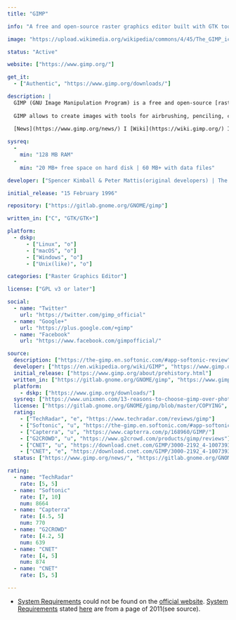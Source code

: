 ```yaml
---
title: "GIMP"

info: "A free and open-source raster graphics editor built with GTK toolkit"

image: "https://upload.wikimedia.org/wikipedia/commons/4/45/The_GIMP_icon_-_gnome.svg"

status: "Active"

website: ["https://www.gimp.org/"]

get_it:
  - ["Authentic", "https://www.gimp.org/downloads/"]

description: |
  GIMP (GNU Image Manipulation Program) is a free and open-source [raster graphics editor](/search#raster_graphics_editor) used for image retouching and editing, free-form drawing, converting between different image formats, and more specialized tasks.
  
  GIMP allows to create images with tools for airbrushing, penciling, cloning, and creating gradients. Power users can create their own brushes and patterns to use later. It also allows users to manipulate images imported into the program, further allowing to crop, add text, resize, and create nested layers. Creations can be animated as well.
  
  [News](https://www.gimp.org/news/) I [Wiki](https://wiki.gimp.org/) I [Documentation](https://www.gimp.org/docs/) I [User FAQ](https://www.gimp.org/docs/userfaq.html) I [Books](https://www.gimp.org/books/) I [Mailing lists](https://www.gimp.org/mail_lists.html) I [IRC](https://www.gimp.org/irc.html)

sysreq:
  -
    min: "128 MB RAM"
  -
    min: "20 MB+ free space on hard disk | 60 MB+ with data files"

developer: ["Spencer Kimball & Peter Mattis(original developers) | The GIMP Development Team"]

initial_release: "15 February 1996"

repository: ["https://gitlab.gnome.org/GNOME/gimp"]

written_in: ["C", "GTK/GTK+"]

platform:
  - dskp:
      - ["Linux", "o"]
      - ["macOS", "o"]
      - ["Windows", "o"]
      - ["Unix(like)", "o"]

categories: ["Raster Graphics Editor"]

license: ["GPL v3 or later"]

social:
  - name: "Twitter"
    url: "https://twitter.com/gimp_official"
  - name: "Google+"
    url: "https://plus.google.com/+gimp"
  - name: "Facebook"
    url: "https://www.facebook.com/gimpofficial/"

source:
  description: ["https://the-gimp.en.softonic.com/#app-softonic-review", "https://en.wikipedia.org/wiki/GIMP"]
  developer: ["https://en.wikipedia.org/wiki/GIMP", "https://www.gimp.org/about/authors.html"]
  initial_release: ["https://www.gimp.org/about/prehistory.html"]
  written_in: ["https://gitlab.gnome.org/GNOME/gimp", "https://www.gimp.org/about/ancient_history.html"]
  platform:
    - dskp: ["https://www.gimp.org/downloads/"]
  sysreq: ["https://www.unixmen.com/13-reasons-to-choose-gimp-over-photoshop/"]
  license: ["https://gitlab.gnome.org/GNOME/gimp/blob/master/COPYING", "https://en.wikipedia.org/wiki/GIMP"]
  rating:
    - ["TechRadar", "e", "https://www.techradar.com/reviews/gimp"]
    - ["Softonic", "u", "https://the-gimp.en.softonic.com/#app-softonic-review"]
    - ["Capterra", "u", "https://www.capterra.com/p/168960/GIMP/"]
    - ["G2CROWD", "u", "https://www.g2crowd.com/products/gimp/reviews"]
    - ["CNET", "u", "https://download.cnet.com/GIMP/3000-2192_4-10073935.html"]
    - ["CNET", "e", "https://download.cnet.com/GIMP/3000-2192_4-10073935.html"]
  status: ["https://www.gimp.org/news/", "https://gitlab.gnome.org/GNOME/gimp/graphs/master/charts"]

rating:
  - name: "TechRadar"
    rate: [5, 5]
  - name: "Softonic"
    rate: [7, 10]
    num: 8664
  - name: "Capterra"
    rate: [4.5, 5]
    num: 770
  - name: "G2CROWD"
    rate: [4.2, 5]
    num: 639
  - name: "CNET"
    rate: [4, 5]
    num: 874
  - name: "CNET"
    rate: [5, 5]

---
```

* [System Requirements](#sysreq) could not be found on the [official website](https://www.gimp.org/). [System Requirements](#sysreq) stated [here](#sysreq) are from a page of 2011(see source).